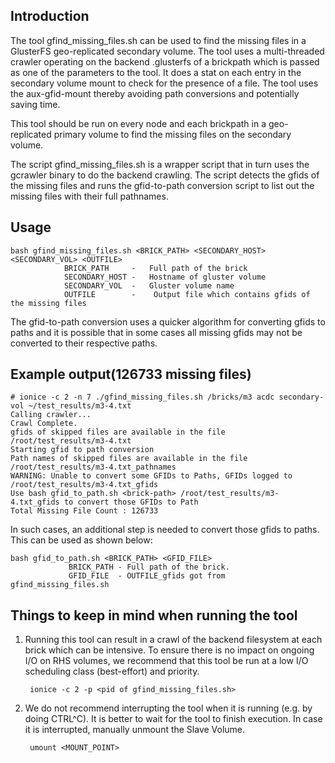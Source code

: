 ## Introduction

The tool gfind_missing_files.sh can be used to find the missing files in a
GlusterFS geo-replicated secondary volume. The tool uses a multi-threaded crawler
operating on the backend .glusterfs of a brickpath which is passed as one of
the parameters to the tool. It does a stat on each entry in the secondary volume
mount to check for the presence of a file. The tool uses the aux-gfid-mount
thereby avoiding path conversions and potentially saving time.

This tool should be run on every node and each brickpath in a geo-replicated
primary volume to find the missing files on the secondary volume.

The script gfind_missing_files.sh is a wrapper script that in turn uses the
gcrawler binary to do the backend crawling. The script detects the gfids of
the missing files and runs the gfid-to-path conversion script to list out the
missing files with their full pathnames.

## Usage

```console
bash gfind_missing_files.sh <BRICK_PATH> <SECONDARY_HOST> <SECONDARY_VOL> <OUTFILE>
            BRICK_PATH     -   Full path of the brick
            SECONDARY_HOST -   Hostname of gluster volume
            SECONDARY_VOL  -   Gluster volume name
            OUTFILE        -    Output file which contains gfids of the missing files
```

The gfid-to-path conversion uses a quicker algorithm for converting gfids to
paths and it is possible that in some cases all missing gfids may not be
converted to their respective paths.

## Example output(126733 missing files)

```console
# ionice -c 2 -n 7 ./gfind_missing_files.sh /bricks/m3 acdc secondary-vol ~/test_results/m3-4.txt
Calling crawler...
Crawl Complete.
gfids of skipped files are available in the file /root/test_results/m3-4.txt
Starting gfid to path conversion
Path names of skipped files are available in the file /root/test_results/m3-4.txt_pathnames
WARNING: Unable to convert some GFIDs to Paths, GFIDs logged to /root/test_results/m3-4.txt_gfids
Use bash gfid_to_path.sh <brick-path> /root/test_results/m3-4.txt_gfids to convert those GFIDs to Path
Total Missing File Count : 126733
```

In such cases, an additional step is needed to convert those gfids to paths.
This can be used as shown below:

```console
bash gfid_to_path.sh <BRICK_PATH> <GFID_FILE>
             BRICK_PATH - Full path of the brick.
             GFID_FILE  - OUTFILE_gfids got from gfind_missing_files.sh
```

## Things to keep in mind when running the tool

1. Running this tool can result in a crawl of the backend filesystem at each
   brick which can be intensive. To ensure there is no impact on ongoing I/O on
   RHS volumes, we recommend that this tool be run at a low I/O scheduling class
   (best-effort) and priority.

        ionice -c 2 -p <pid of gfind_missing_files.sh>

2. We do not recommend interrupting the tool when it is running
   (e.g. by doing CTRL^C). It is better to wait for the tool to finish
    execution. In case it is interrupted, manually unmount the Slave Volume.

        umount <MOUNT_POINT>
